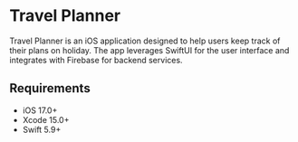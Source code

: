 # Travel Planner
Travel Planner is an iOS application designed to help users keep track of their plans on holiday. The app leverages SwiftUI for the user interface and integrates with Firebase for backend services.

## Requirements
- iOS 17.0+
- Xcode 15.0+
- Swift 5.9+
